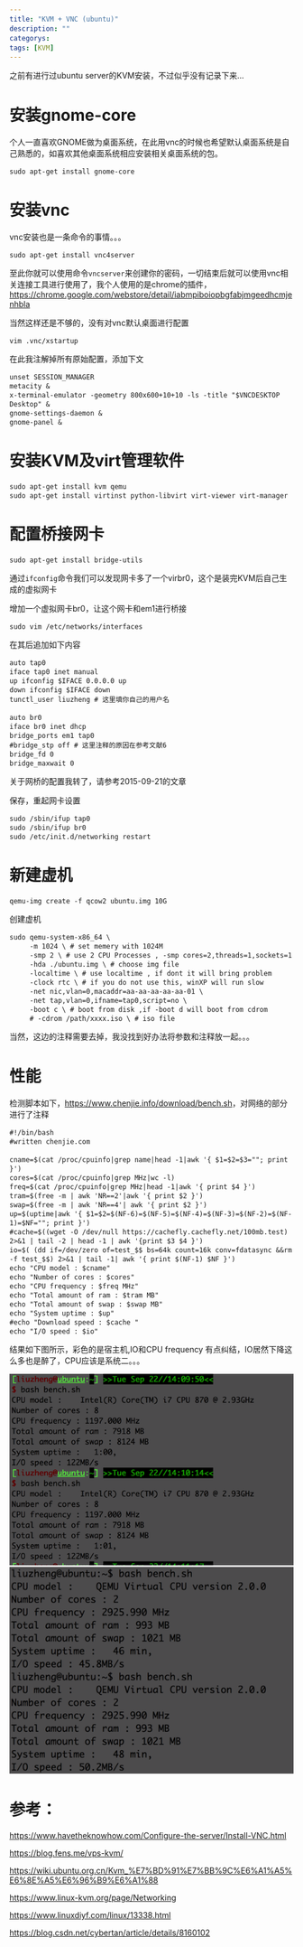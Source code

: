 ```yaml
---
title: "KVM + VNC (ubuntu)"
description: ""
categorys: 
tags: [KVM]
---
```



之前有进行过ubuntu server的KVM安装，不过似乎没有记录下来...

# 安装gnome-core

个人一直喜欢GNOME做为桌面系统，在此用vnc的时候也希望默认桌面系统是自己熟悉的，如喜欢其他桌面系统相应安装相关桌面系统的包。

    sudo apt-get install gnome-core

# 安装vnc

vnc安装也是一条命令的事情。。。

    sudo apt-get install vnc4server

至此你就可以使用命令`vncserver`来创建你的密码，一切结束后就可以使用vnc相关连接工具进行使用了，我个人使用的是chrome的插件，https://chrome.google.com/webstore/detail/iabmpiboiopbgfabjmgeedhcmjenhbla

当然这样还是不够的，没有对vnc默认桌面进行配置

    vim .vnc/xstartup

在此我注解掉所有原始配置，添加下文

    unset SESSION_MANAGER
    metacity &
    x-terminal-emulator -geometry 800x600+10+10 -ls -title "$VNCDESKTOP Desktop" &
    gnome-settings-daemon &
    gnome-panel &

# 安装KVM及virt管理软件

    sudo apt-get install kvm qemu
    sudo apt-get install virtinst python-libvirt virt-viewer virt-manager

# 配置桥接网卡

    sudo apt-get install bridge-utils

通过`ifconfig`命令我们可以发现网卡多了一个virbr0，这个是装完KVM后自己生成的虚拟网卡

增加一个虚拟网卡br0，让这个网卡和em1进行桥接

    sudo vim /etc/networks/interfaces

在其后追加如下内容

    auto tap0
    iface tap0 inet manual
    up ifconfig $IFACE 0.0.0.0 up
    down ifconfig $IFACE down
    tunctl_user liuzheng # 这里填你自己的用户名

    auto br0
    iface br0 inet dhcp
    bridge_ports em1 tap0
    #bridge_stp off # 这里注释的原因在参考文献6
    bridge_fd 0
    bridge_maxwait 0

关于网桥的配置我转了，请参考2015-09-21的文章

保存，重起网卡设置

    sudo /sbin/ifup tap0
    sudo /sbin/ifup br0
    sudo /etc/init.d/networking restart

# 新建虚机

    qemu-img create -f qcow2 ubuntu.img 10G

创建虚机

    sudo qemu-system-x86_64 \
         -m 1024 \ # set memery with 1024M
         -smp 2 \ # use 2 CPU Processes , -smp cores=2,threads=1,sockets=1
         -hda ./ubuntu.img \ # choose img file
         -localtime \ # use localtime , if dont it will bring problem
         -clock rtc \ # if you do not use this, winXP will run slow
         -net nic,vlan=0,macaddr=aa-aa-aa-aa-aa-01 \
         -net tap,vlan=0,ifname=tap0,script=no \
         -boot c \ # boot from disk ,if -boot d will boot from cdrom
         # -cdrom /path/xxxx.iso \ # iso file

当然，这边的注释需要去掉，我没找到好办法将参数和注释放一起。。。

# 性能

检测脚本如下，<https://www.chenjie.info/download/bench.sh>，对网络的部分进行了注释

   
    #!/bin/bash
    #written chenjie.com
    
    cname=$(cat /proc/cpuinfo|grep name|head -1|awk '{ $1=$2=$3=""; print }')
    cores=$(cat /proc/cpuinfo|grep MHz|wc -l)
    freq=$(cat /proc/cpuinfo|grep MHz|head -1|awk '{ print $4 }')
    tram=$(free -m | awk 'NR==2'|awk '{ print $2 }')
    swap=$(free -m | awk 'NR==4'| awk '{ print $2 }')
    up=$(uptime|awk '{ $1=$2=$(NF-6)=$(NF-5)=$(NF-4)=$(NF-3)=$(NF-2)=$(NF-1)=$NF=""; print }')
    #cache=$((wget -O /dev/null https://cachefly.cachefly.net/100mb.test) 2>&1 | tail -2 | head -1 | awk '{print $3 $4 }')
    io=$( (dd if=/dev/zero of=test_$$ bs=64k count=16k conv=fdatasync &&rm -f test_$$) 2>&1 | tail -1| awk '{ print $(NF-1) $NF }')
    echo "CPU model : $cname"
    echo "Number of cores : $cores"
    echo "CPU frequency : $freq MHz"
    echo "Total amount of ram : $tram MB"
    echo "Total amount of swap : $swap MB"
    echo "System uptime : $up"
    #echo "Download speed : $cache "
    echo "I/O speed : $io"

结果如下图所示，彩色的是宿主机,IO和CPU frequency 有点纠结，IO居然下降这么多也是醉了，CPU应该是系统二。。。

![](/assets/imgs/2015-09-20-01.png)
![](/assets/imgs/2015-09-20-02.png)

# 参考：

<https://www.havetheknowhow.com/Configure-the-server/Install-VNC.html>

<https://blog.fens.me/vps-kvm/>

<https://wiki.ubuntu.org.cn/Kvm_%E7%BD%91%E7%BB%9C%E6%A1%A5%E6%8E%A5%E6%96%B9%E6%A1%88>

<https://www.linux-kvm.org/page/Networking>

<https://www.linuxdiyf.com/linux/13338.html>

<https://blog.csdn.net/cybertan/article/details/8160102>

